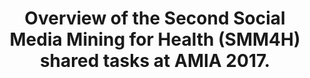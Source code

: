 ---
authors: "Abeed Sarker, Graciela Gonzalez-Hernandez"
title: "Overview of the Second Social Media Mining for Health (SMM4H) shared tasks at AMIA 2017."
additional_info: "Proceedings of the Second Social Media Mining for Health Applications (#SMM4H) and Research Workshop. 2017. Washington DC, USA."
external_url: "https://www.researchgate.net/publication/321107038_Overview_of_the_Second_Social_Media_Mining_for_Health_SMM4H_Shared_Tasks_at_AMIA_2017"
categories:
  - Social Media
data: 
code:
resource: 
---